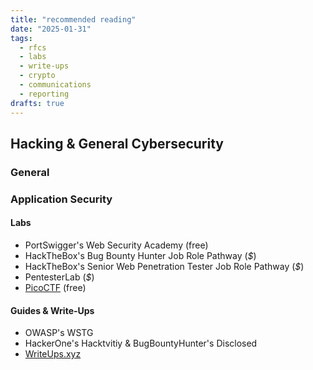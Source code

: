 ```yaml
---
title: "recommended reading"
date: "2025-01-31"
tags:
  - rfcs
  - labs
  - write-ups
  - crypto
  - communications
  - reporting
drafts: true
---
```


## Hacking & General Cybersecurity

### General

### Application Security

#### Labs

- PortSwigger's Web Security Academy (free)
- HackTheBox's Bug Bounty Hunter Job Role Pathway (*$*)
- HackTheBox's Senior Web Penetration Tester Job Role Pathway (*$*)
- PentesterLab (*$*)
- [PicoCTF](https://play.picoctf.org/practice) (free)

#### Guides & Write-Ups

- OWASP's WSTG
- HackerOne's Hacktvitiy & BugBountyHunter's Disclosed
- [WriteUps.xyz](https://writeups.xyz)
